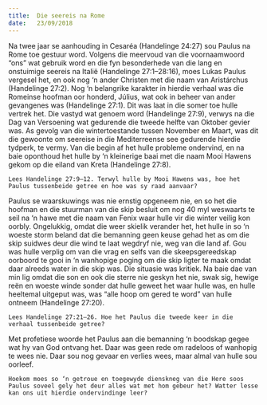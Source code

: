 ```yaml
---
title:  Die seereis na Rome
date:   23/09/2018
---
```


Na twee jaar se aanhouding in Cesaréa (Handelinge 24:27) sou Paulus na Rome toe gestuur word. Volgens die meervoud van die voornaamwoord “ons” wat gebruik word en die fyn besonderhede van die lang en onstuimige seereis na Italië (Handelinge 27:1–28:16), moes Lukas Paulus vergesel het, en ook nog ‘n ander Christen met die naam van Aristárchus (Handelinge 27:2). Nog ‘n belangrike karakter in hierdie verhaal was die Romeinse hoofman oor honderd, Július, wat ook in beheer van ander gevangenes was (Handelinge 27:1). Dit was laat in die somer toe hulle vertrek het. Die vastyd wat genoem word (Handelinge 27:9), verwys na die Dag van Versoening wat gedurende die tweede helfte van Oktober gevier was. As gevolg van die wintertoestande tussen November en Maart, was dit die gewoonte om seereise in die Mediterreense see gedurende hierdie tydperk, te vermy. Van die begin af het hulle probleme ondervind, en na baie oponthoud het hulle by ‘n kleinerige baai met die naam Mooi Hawens gekom op die eiland van Kreta (Handelinge 27:8).

`Lees Handelinge 27:9–12. Terwyl hulle by Mooi Hawens was, hoe het Paulus tussenbeide getree en hoe was sy raad aanvaar?`

Paulus se waarskuwings was nie ernstig opgeneem nie, en so het die hoofman en die stuurman van die skip besluit om nog 40 myl weswaarts te seil na ‘n hawe met die naam van Fenix waar hulle vir die winter veilig kon oorbly. Ongelukkig, omdat die weer skielik verander het, het hulle in so ‘n woeste storm beland dat die bemanning geen keuse gehad het as om die skip suidwes deur die wind te laat wegdryf nie, weg van die land af. Gou was hulle verplig om van die vrag en selfs van die skeepsgereedskap oorboord te gooi in ‘n wanhopige poging om die skip ligter te maak omdat daar alreeds water in die skip was. Die situasie was kritiek. Na baie dae van min lig omdat die son en ook die sterre nie geskyn het nie, swak sig, hewige reën en woeste winde sonder dat hulle geweet het waar hulle was, en hulle heeltemal uitgeput was, was “alle hoop om gered te word” van hulle ontneem (Handelinge 27:20).

`Lees Handelinge 27:21–26. Hoe het Paulus die tweede keer in die verhaal tussenbeide getree?`

Met profetiese woorde het Paulus aan die bemanning ‘n boodskap gegee wat hy van God ontvang het. Daar was geen rede om radeloos of wanhopig te wees nie. Daar sou nog gevaar en verlies wees, maar almal van hulle sou oorleef.

`Hoekom moes so ‘n getroue en toegewyde dienskneg van die Here soos Paulus soveel gely het deur alles wat met hom gebeur het? Watter lesse kan ons uit hierdie ondervindinge leer?`